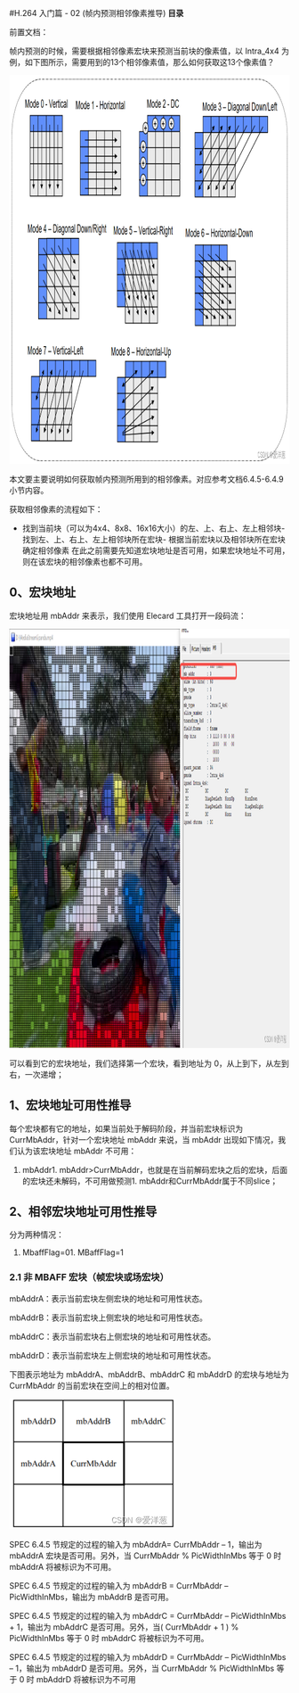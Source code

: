 #H.264 入门篇 - 02 (帧内预测相邻像素推导)
**目录**











前置文档：





帧内预测的时候，需要根据相邻像素宏块来预测当前块的像素值，以 Intra_4x4 为例，如下图所示，需要用到的13个相邻像素值，那么如何获取这13个像素值？

<img alt="" height="697" src="images/H.264 入门篇 - 02 (帧内预测相邻像素推导)/35df2cf538f2c0d3003702796fcf9a84.png" width="1004">

本文要主要说明如何获取帧内预测所用到的相邻像素。对应参考文档6.4.5-6.4.9小节内容。

获取相邻像素的流程如下：
- 找到当前块（可以为4x4、8x8、16x16大小）的左、上、右上、左上相邻块- 找到左、上、右上、左上相邻块所在宏块- 根据当前宏块以及相邻块所在宏块确定相邻像素
在此之前需要先知道宏块地址是否可用，如果宏块地址不可用，则在该宏块的相邻像素也都不可用。

## 0、宏块地址

宏块地址用 mbAddr 来表示，我们使用 Elecard 工具打开一段码流：

<img alt="" height="752" src="images/H.264 入门篇 - 02 (帧内预测相邻像素推导)/d68bf55580b04e9ff3c1081f0fd61497.png" width="1200">

可以看到它的宏块地址，我们选择第一个宏块，看到地址为 0，从上到下，从左到右，一次递增；

## 1、宏块地址可用性推导

每个宏块都有它的地址，如果当前处于解码阶段，并当前宏块标识为 CurrMbAddr，针对一个宏块地址 mbAddr 来说，当 mbAddr 出现如下情况，我们认为该宏块地址 mbAddr 不可用：
1. mbAddr1. mbAddr&gt;CurrMbAddr，也就是在当前解码宏块之后的宏块，后面的宏块还未解码，不可用做预测1. mbAddr和CurrMbAddr属于不同slice；
## 2、相邻宏块地址可用性推导

分为两种情况：
1. MbaffFlag=01. MBaffFlag=1
### 2.1 非 MBAFF 宏块（帧宏块或场宏块）

mbAddrA：表示当前宏块左侧宏块的地址和可用性状态。

mbAddrB：表示当前宏块上侧宏块的地址和可用性状态。

mbAddrC：表示当前宏块右上侧宏块的地址和可用性状态。

mbAddrD：表示当前宏块左上侧宏块的地址和可用性状态。

下图表示地址为 mbAddrA、mbAddrB、mbAddrC 和 mbAddrD 的宏块与地址为 CurrMbAddr 的当前宏块在空间上的相对位置。

<img alt="" height="234" src="images/H.264 入门篇 - 02 (帧内预测相邻像素推导)/5b82289631987576244993a5a519260c.png" width="299">

SPEC 6.4.5 节规定的过程的输入为 mbAddrA= CurrMbAddr – 1，输出为 mbAddrA 宏块是否可用。另外，当 CurrMbAddr % PicWidthInMbs 等于 0 时 mbAddrA 将被标识为不可用。

SPEC 6.4.5 节规定的过程的输入为 mbAddrB = CurrMbAddr – PicWidthInMbs，输出为 mbAddrB 是否可用。

SPEC 6.4.5 节规定的过程的输入为 mbAddrC = CurrMbAddr – PicWidthInMbs + 1，输出为 mbAddrC 是否可用。另外，当( CurrMbAddr + 1 ) % PicWidthInMbs 等于 0 时 mbAddrC 将被标识为不可用。

SPEC 6.4.5 节规定的过程的输入为 mbAddrD = CurrMbAddr – PicWidthInMbs – 1，输出为 mbAddrD 是否可用。另外，当 CurrMbAddr % PicWidthInMbs 等于 0 时 mbAddrD 将被标识为不可用
